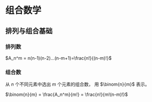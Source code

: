 # 组合数学

## 排列与组合基础
### 排列数

$A_n^m = n(n-1)(n-2)...(n-m+1)=\frac{n!}{(n-m)!}$

### 组合数

从 $n$ 个不同元素中选出 $m$ 个元素的组合数， 用 $\binom{n}{m}$ 表示。

$\binom{n}{m} = \frac{A_n^m}{m!} = \frac{n!}{m!(n-m)!}$

